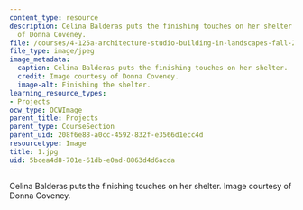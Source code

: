 ```yaml
---
content_type: resource
description: Celina Balderas puts the finishing touches on her shelter. Image courtesy
  of Donna Coveney.
file: /courses/4-125a-architecture-studio-building-in-landscapes-fall-2005/5bcea4d8701e61dbe0ad8863d4d6acda_1.jpg
file_type: image/jpeg
image_metadata:
  caption: Celina Balderas puts the finishing touches on her shelter.
  credit: Image courtesy of Donna Coveney.
  image-alt: Finishing the shelter.
learning_resource_types:
- Projects
ocw_type: OCWImage
parent_title: Projects
parent_type: CourseSection
parent_uid: 208f6e88-a0cc-4592-832f-e3566d1ecc4d
resourcetype: Image
title: 1.jpg
uid: 5bcea4d8-701e-61db-e0ad-8863d4d6acda
---
```

Celina Balderas puts the finishing touches on her shelter. Image courtesy of Donna Coveney.

